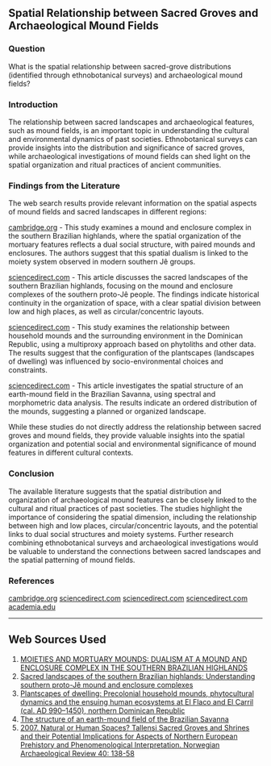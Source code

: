 ## Spatial Relationship between Sacred Groves and Archaeological Mound Fields

### Question

What is the spatial relationship between sacred-grove distributions (identified through ethnobotanical surveys) and archaeological mound fields?

### Introduction

The relationship between sacred landscapes and archaeological features, such as mound fields, is an important topic in understanding the cultural and environmental dynamics of past societies. Ethnobotanical surveys can provide insights into the distribution and significance of sacred groves, while archaeological investigations of mound fields can shed light on the spatial organization and ritual practices of ancient communities.

### Findings from the Literature

The web search results provide relevant information on the spatial aspects of mound fields and sacred landscapes in different regions:

[cambridge.org](https://www.cambridge.org/core/journals/latin-american-antiquity/article/moieties-and-mortuary-mounds-dualism-at-a-mound-and-enclosure-complex-in-the-southern-brazilian-highlands/3493444F451F310408A4E3C4CF2805FD) - This study examines a mound and enclosure complex in the southern Brazilian highlands, where the spatial organization of the mortuary features reflects a dual social structure, with paired mounds and enclosures. The authors suggest that this spatial dualism is linked to the moiety system observed in modern southern Jê groups.

[sciencedirect.com](https://www.sciencedirect.com/science/article/pii/S0278416512000554) - This article discusses the sacred landscapes of the southern Brazilian highlands, focusing on the mound and enclosure complexes of the southern proto-Jê people. The findings indicate historical continuity in the organization of space, with a clear spatial division between low and high places, as well as circular/concentric layouts.

[sciencedirect.com](https://www.sciencedirect.com/science/article/pii/S0034666719302805) - This study examines the relationship between household mounds and the surrounding environment in the Dominican Republic, using a multiproxy approach based on phytoliths and other data. The results suggest that the configuration of the plantscapes (landscapes of dwelling) was influenced by socio-environmental choices and constraints.

[sciencedirect.com](https://www.sciencedirect.com/science/article/pii/S0169555X21001604) - This article investigates the spatial structure of an earth-mound field in the Brazilian Savanna, using spectral and morphometric data analysis. The results indicate an ordered distribution of the mounds, suggesting a planned or organized landscape.

While these studies do not directly address the relationship between sacred groves and mound fields, they provide valuable insights into the spatial organization and potential social and environmental significance of mound features in different cultural contexts.

### Conclusion

The available literature suggests that the spatial distribution and organization of archaeological mound features can be closely linked to the cultural and ritual practices of past societies. The studies highlight the importance of considering the spatial dimension, including the relationship between high and low places, circular/concentric layouts, and the potential links to dual social structures and moiety systems. Further research combining ethnobotanical surveys and archaeological investigations would be valuable to understand the connections between sacred landscapes and the spatial patterning of mound fields.

### References

[cambridge.org](https://www.cambridge.org/core/journals/latin-american-antiquity/article/moieties-and-mortuary-mounds-dualism-at-a-mound-and-enclosure-complex-in-the-southern-brazilian-highlands/3493444F451F310408A4E3C4CF2805FD)
[sciencedirect.com](https://www.sciencedirect.com/science/article/pii/S0278416512000554)
[sciencedirect.com](https://www.sciencedirect.com/science/article/pii/S0034666719302805)
[sciencedirect.com](https://www.sciencedirect.com/science/article/pii/S0169555X21001604)
[academia.edu](https://www.academia.edu/13413916)

---
## Web Sources Used

1. [MOIETIES AND MORTUARY MOUNDS: DUALISM AT A MOUND AND ENCLOSURE COMPLEX IN THE SOUTHERN BRAZILIAN HIGHLANDS](https://www.cambridge.org/core/journals/latin-american-antiquity/article/moieties-and-mortuary-mounds-dualism-at-a-mound-and-enclosure-complex-in-the-southern-brazilian-highlands/3493444F451F310408A4E3C4CF2805FD)
2. [Sacred landscapes of the southern Brazilian highlands: Understanding southern proto-Jê mound and enclosure complexes](https://www.sciencedirect.com/science/article/pii/S0278416512000554)
3. [Plantscapes of dwelling: Precolonial household mounds, phytocultural dynamics and the ensuing human ecosystems at El Flaco and El Carril (cal. AD 990–1450), northern Dominican Republic](https://www.sciencedirect.com/science/article/pii/S0034666719302805)
4. [The structure of an earth-mound field of the Brazilian Savanna](https://www.sciencedirect.com/science/article/pii/S0169555X21001604)
5. [2007. Natural or Human Spaces? Tallensi Sacred Groves and Shrines and their Potential Implications for Aspects of Northern European Prehistory and Phenomenological Interpretation. Norwegian Archaeological Review 40: 138-58](https://www.academia.edu/13413916)
